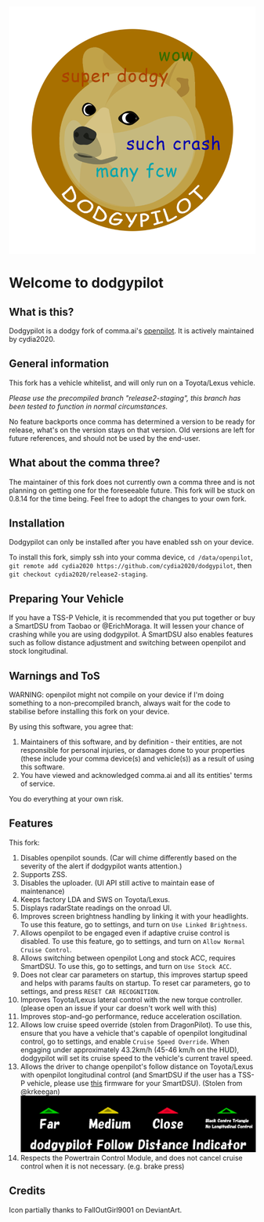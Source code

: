 ![icon partially thanks to FallOutGirl9001 on DeviantArt.](/dodgy_logo.png)
# Welcome to dodgypilot

## What is this?
Dodgypilot is a dodgy fork of comma.ai's [openpilot](https://openpilot.comma.ai). It is actively maintained by cydia2020.

## General information
This fork has a vehicle whitelist, and will only run on a Toyota/Lexus vehicle.

*Please use the precompiled branch "release2-staging", this branch has been tested to function in normal circumstances.*

No feature backports once comma has determined a version to be ready for release, what's on the version stays on that version.
Old versions are left for future references, and should not be used by the end-user.

## What about the comma three?
The maintainer of this fork does not currently own a comma three and is not planning on getting one for the foreseeable future. This fork will be stuck on 0.8.14 for the time being. Feel free to adopt the changes to your own fork.

## Installation
Dodgypilot can only be installed after you have enabled ssh on your device.

To install this fork, simply ssh into your comma device, `cd /data/openpilot`, `git remote add cydia2020 https://github.com/cydia2020/dodgypilot`, then `git checkout cydia2020/release2-staging`.

## Preparing Your Vehicle
If you have a TSS-P Vehicle, it is recommended that you put together or buy a SmartDSU from Taobao or @ErichMoraga. It will lessen your chance of crashing while you are using dodgypilot. A SmartDSU also enables features such as follow distance adjustment and switching between openpilot and stock longitudinal.

## Warnings and ToS
WARNING: openpilot might not compile on your device if I'm doing something to a non-precompiled branch, always wait for the code to stabilise before installing this fork on your device.

By using this software, you agree that:
1. Maintainers of this software, and by definition - their entities, are not responsible for personal injuries, or damages done to your properties (these include your comma device(s) and vehicle(s)) as a result of using this software.
2. You have viewed and acknowledged comma.ai and all its entities' terms of service.

You do everything at your own risk.

## Features
This fork:
1. Disables openpilot sounds. (Car will chime differently based on the severity of the alert if dodgypilot wants attention.)
2. Supports ZSS.
3. Disables the uploader. (UI API still active to maintain ease of maintenance)
4. Keeps factory LDA and SWS on Toyota/Lexus.
5. Displays radarState readings on the onroad UI.
6. Improves screen brightness handling by linking it with your headlights. To use this feature, go to settings, and turn on `Use Linked Brightness`.
7. Allows openpilot to be engaged even if adaptive cruise control is disabled. To use this feature, go to settings, and turn on `Allow Normal Cruise Control`.
8. Allows switching between openpilot Long and stock ACC, requires SmartDSU. To use this, go to settings, and turn on `Use Stock ACC`.
9. Does not clear car parameters on startup, this improves startup speed and helps with params faults on startup. To reset car parameters, go to settings, and press `RESET CAR RECOGNITION`.
10. Improves Toyota/Lexus lateral control with the new torque controller. (please open an issue if your car doesn't work well with this)
11. Improves stop-and-go performance, reduce acceleration oscillation.
12. Allows low cruise speed override (stolen from DragonPilot). To use this, ensure that you have a vehicle that's capable of openpilot longitudinal control, go to settings, and enable `Cruise Speed Override`. When engaging under approximately 43.2km/h (45-46 km/h on the HUD), dodgypilot will set its cruise speed to the vehicle's current travel speed.
13. Allows the driver to change openpilot's follow distance on Toyota/Lexus with openpilot longitudinal control (and SmartDSU if the user has a TSS-P vehicle, please use [this](https://github.com/wocsor/panda/commit/0c10024d5250c737d5ae6b00f8d7c3341896b71f) firmware for your SmartDSU). (Stolen from @krkeegan)
![Distance Indicator](/follow_distance_indicator.png)
14. Respects the Powertrain Control Module, and does not cancel cruise control when it is not necessary. (e.g. brake press)

## Credits
Icon partially thanks to FallOutGirl9001 on DeviantArt.
